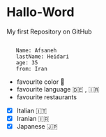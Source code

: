 # Hallo-Word
My first Repository on GitHub
```

   Name: Afsaneh
   lastName: Heidari
   age: 35
   from: Iran

```
* favourite color 💜
* favourite language 🇩🇪 , 🇮🇷
* favourite restaurants
- [x] Italian 🇮🇹
- [x] Iranian 🇮🇷
- [x] Japanese 🇯🇵

